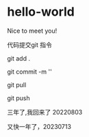 # hello-world

Nice to meet you!

代码提交git 指令

git add . 

git commit -m ''

git pull

git push 


三年了,我回来了 20220803

又快一年了，20230713

